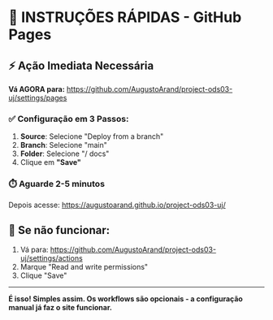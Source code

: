 # 🚀 INSTRUÇÕES RÁPIDAS - GitHub Pages

## ⚡ Ação Imediata Necessária

**Vá AGORA para:** https://github.com/AugustoArand/project-ods03-uj/settings/pages

### ✅ Configuração em 3 Passos:

1. **Source**: Selecione "Deploy from a branch"
2. **Branch**: Selecione "main" 
3. **Folder**: Selecione "/ docs"
4. Clique em **"Save"**

### ⏱️ Aguarde 2-5 minutos

Depois acesse: https://augustoarand.github.io/project-ods03-uj/

## 🔧 Se não funcionar:

1. Vá para: https://github.com/AugustoArand/project-ods03-uj/settings/actions
2. Marque "Read and write permissions"
3. Clique "Save"

---

**É isso! Simples assim. Os workflows são opcionais - a configuração manual já faz o site funcionar.**